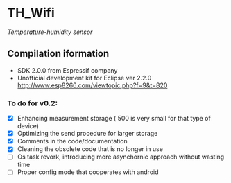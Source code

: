 # TH_Wifi
*Temperature-humidity sensor*

## Compilation iformation
- SDK 2.0.0 from Espressif company
- Unofficial development kit for Eclipse ver 2.2.0 http://www.esp8266.com/viewtopic.php?f=9&t=820

### To do for v0.2:
- [x] Enhancing measurement storage ( 500 is very small for that type of device)
- [x] Optimizing the send procedure for larger storage
- [x] Comments in the code/documentation
- [x] Cleaning the obsolete code that is no longer in use
- [ ] Os task revork, introducing more asynchornic approach without wasting time
- [ ] Proper config mode that cooperates with android
